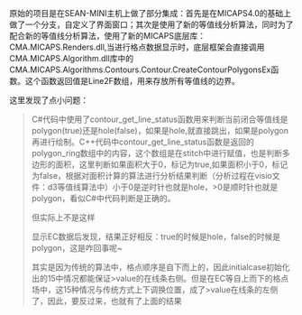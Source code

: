 原始的项目是在SEAN-MINI主机上做了部分集成：首先是在MICAPS4.0的基础上做了一个分支，自定义了界面窗口；其次是使用了新的等值线分析算法，同时为了配合新的等值线分析算法，使用了新的MICAPS底层库：CMA.MICAPS.Renders.dll,当进行格点数据显示时，底层框架会直接调用CMA.MICAPS.Algorithm.dll库中的CMA.MICAPS.Algorithms.Contours.Contour.CreateContourPolygonsEx函数。这个函数返回值是Line2F数组，用来存放所有等值线的边界。

这里发现了点小问题：

> C\#代码中使用了contour\_get\_line\_status函数用来判断当前闭合等值线是polygon\(true\)还是hole\(false\)，如果是hole,就直接跳出，如果是polygon再进行绘制。C++代码中contour\_get\_line\_status函数是返回的polygon\_ring数组中的内容，这个数组是在stitch中进行赋值，也是判断多边形的面积，这里判断如果面积大于0，标记为true,如果面积小于0，标记为false，根据对面积计算的算法进行分析结果判断（分析过程在visio文件：d3等值线算法中）小于0是逆时针也就是hole，&gt;0是顺时针也就是polygon，看似C\#中代码判断是正确的。
>
> 但实际上不是这样
>
> 显示EC数据后发现，结果正好相反：true的时候是hole，false的时候是polygon，这是咋回事呢~
>
> 其实是因为传统的算法中，格点顺序是自下而上的，因此initialcase初始化出的15中情况都能保证&gt;value的在线条右侧。但是在EC等自上而下的格点场中，这15种情况与传统方式上下调换位置，成了&gt;value在线条的左侧了，因此，要反过来，也就有了上面的结果



